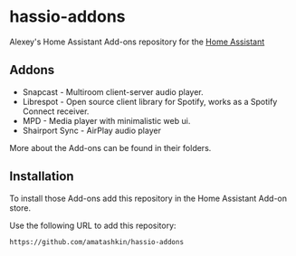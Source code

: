# hassio-addons
Alexey's Home Assistant Add-ons repository for the [Home Assistant](https://www.home-assistant.io/hassio/)

## Addons

* Snapcast - Multiroom client-server audio player.
* Librespot - Open source client library for Spotify, works as a Spotify Connect receiver.
* MPD - Media player with minimalistic web ui.
* Shairport Sync - AirPlay audio player

More about the Add-ons can be found in their folders.

## Installation

To install those Add-ons add this repository in the Home Assistant Add-on store.

Use the following URL to add this repository:

```
https://github.com/amatashkin/hassio-addons
```